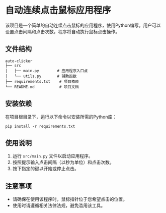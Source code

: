 # 自动连续点击鼠标应用程序

该项目是一个简单的自动连续点击鼠标的应用程序，使用Python编写。用户可以设置点击间隔和点击次数，程序将自动执行鼠标点击操作。

## 文件结构

```
auto-clicker
├── src
│   ├── main.py        # 应用程序入口点
│   └── utils.py       # 辅助函数
├── requirements.txt    # 项目依赖
└── README.md           # 项目文档
```

## 安装依赖

在项目根目录下，运行以下命令以安装所需的Python库：

```
pip install -r requirements.txt
```

## 使用说明

1. 运行 `src/main.py` 文件以启动应用程序。
2. 按照提示输入点击间隔（以秒为单位）和点击次数。
3. 按下指定的键以开始或停止点击。

## 注意事项

- 请确保在使用该程序时，鼠标指针位于您希望点击的位置。
- 使用时请遵循相关法律法规，避免滥用该工具。